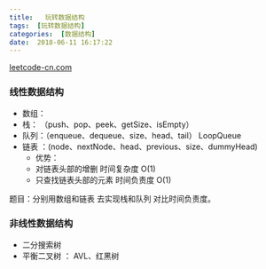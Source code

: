 ```yaml
---
title:   玩转数据结构
tags:  [玩转数据结构]
categories:  [数据结构]
date:  2018-06-11 16:17:22
---
```



[leetcode-cn.com](https://leetcode-cn.com/problemset/all/)

### 线性数据结构

* 数组：
* 栈： （push、pop、peek、getSize、isEmpty）
* 队列：（enqueue、dequeue、size、head、tail）  LoopQueue
* 链表 ：(node、nextNode、head、previous、size、dummyHead) 
	* 优势：
	* 对链表头部的增删 时间复杂度 O(1)
	* 只查找链表头部的元素 时间负责度 O(1)


题目：分别用数组和链表 去实现栈和队列   对比时间负责度。

### 非线性数据结构

* 二分搜索树
* 平衡二叉树 ： AVL、红黑树